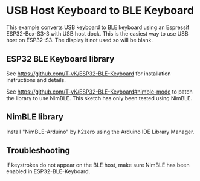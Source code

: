 # USB Host Keyboard to BLE Keyboard

This example converts USB keyboard to BLE keyboard using an Espressif
ESP32-Box-S3-3 with USB host dock. This is the easiest way to use USB host on
ESP32-S3. The display it not used so will be blank.

## ESP32 BLE Keyboard library

See https://github.com/T-vK/ESP32-BLE-Keyboard for installation instructions
and details.

See https://github.com/T-vK/ESP32-BLE-Keyboard#nimble-mode to patch the library
to use NimBLE. This sketch has only been tested using NimBLE.

## NimBLE library

Install "NimBLE-Arduino" by h2zero using the Arduino IDE Library Manager.

## Troubleshooting

If keystrokes do not appear on the BLE host, make sure NimBLE has been
enabled in ESP32-BLE-Keyboard.

